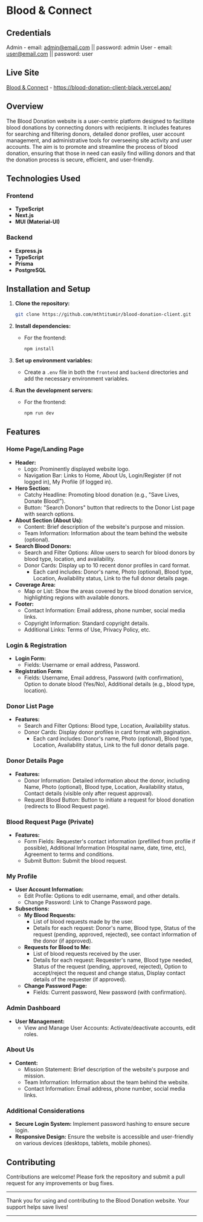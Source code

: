 # Blood & Connect

## Credentials
Admin - email: admin@email.com || password: admin
User - email: user@email.com || password: user

## Live Site
[Blood & Connect](https://blood-donation-client-black.vercel.app/) - https://blood-donation-client-black.vercel.app/

## Overview
The Blood Donation website is a user-centric platform designed to facilitate blood donations by connecting donors with recipients. It includes features for searching and filtering donors, detailed donor profiles, user account management, and administrative tools for overseeing site activity and user accounts. The aim is to promote and streamline the process of blood donation, ensuring that those in need can easily find willing donors and that the donation process is secure, efficient, and user-friendly.

## Technologies Used

### Frontend
- **TypeScript**
- **Next.js**
- **MUI (Material-UI)**

### Backend
- **Express.js**
- **TypeScript**
- **Prisma**
- **PostgreSQL**

## Installation and Setup

1. **Clone the repository:**
   ```sh
   git clone https://github.com/mthtitumir/blood-donation-client.git
   ```

2. **Install dependencies:**
   - For the frontend:
     ```sh
     npm install
     ```

3. **Set up environment variables:**
   - Create a `.env` file in both the `frontend` and `backend` directories and add the necessary environment variables.

4. **Run the development servers:**
   - For the frontend:
     ```sh
     npm run dev
     ```

## Features

### Home Page/Landing Page
- **Header:**
  - Logo: Prominently displayed website logo.
  - Navigation Bar: Links to Home, About Us, Login/Register (if not logged in), My Profile (if logged in).
- **Hero Section:**
  - Catchy Headline: Promoting blood donation (e.g., "Save Lives, Donate Blood!").
  - Button: "Search Donors" button that redirects to the Donor List page with search options.
- **About Section (About Us):**
  - Content: Brief description of the website's purpose and mission.
  - Team Information: Information about the team behind the website (optional).
- **Search Blood Donors:**
  - Search and Filter Options: Allow users to search for blood donors by blood type, location, and availability.
  - Donor Cards: Display up to 10 recent donor profiles in card format.
    - Each card includes: Donor's name, Photo (optional), Blood type, Location, Availability status, Link to the full donor details page.
- **Coverage Area:**
  - Map or List: Show the areas covered by the blood donation service, highlighting regions with available donors.
- **Footer:**
  - Contact Information: Email address, phone number, social media links.
  - Copyright Information: Standard copyright details.
  - Additional Links: Terms of Use, Privacy Policy, etc.

### Login & Registration
- **Login Form:**
  - Fields: Username or email address, Password.
- **Registration Form:**
  - Fields: Username, Email address, Password (with confirmation), Option to donate blood (Yes/No), Additional details (e.g., blood type, location).

### Donor List Page
- **Features:**
  - Search and Filter Options: Blood type, Location, Availability status.
  - Donor Cards: Display donor profiles in card format with pagination.
    - Each card includes: Donor's name, Photo (optional), Blood type, Location, Availability status, Link to the full donor details page.

### Donor Details Page
- **Features:**
  - Donor Information: Detailed information about the donor, including Name, Photo (optional), Blood type, Location, Availability status, Contact details (visible only after request approval).
  - Request Blood Button: Button to initiate a request for blood donation (redirects to Blood Request page).

### Blood Request Page (Private)
- **Features:**
  - Form Fields: Requester's contact information (prefilled from profile if possible), Additional Information (Hospital name, date, time, etc), Agreement to terms and conditions.
  - Submit Button: Submit the blood request.

### My Profile
- **User Account Information:**
  - Edit Profile: Options to edit username, email, and other details.
  - Change Password: Link to Change Password page.
- **Subsections:**
  - **My Blood Requests:**
    - List of blood requests made by the user.
    - Details for each request: Donor's name, Blood type, Status of the request (pending, approved, rejected), see contact information of the donor (if approved).
  - **Requests for Blood to Me:**
    - List of blood requests received by the user.
    - Details for each request: Requester's name, Blood type needed, Status of the request (pending, approved, rejected), Option to accept/reject the request and change status, Display contact details of the requester (if approved).
  - **Change Password Page:**
    - Fields: Current password, New password (with confirmation).

### Admin Dashboard
- **User Management:**
  - View and Manage User Accounts: Activate/deactivate accounts, edit roles.

### About Us
- **Content:**
  - Mission Statement: Brief description of the website's purpose and mission.
  - Team Information: Information about the team behind the website.
  - Contact Information: Email address, phone number, social media links.

### Additional Considerations
- **Secure Login System:** Implement password hashing to ensure secure login.
- **Responsive Design:** Ensure the website is accessible and user-friendly on various devices (desktops, tablets, mobile phones).


## Contributing
Contributions are welcome! Please fork the repository and submit a pull request for any improvements or bug fixes.

---

Thank you for using and contributing to the Blood Donation website. Your support helps save lives!

---
